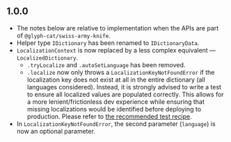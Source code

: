 ## 1.0.0
* The notes below are relative to implementation when the APIs are part of `@glyph-cat/swiss-army-knife`.
* Helper type `IDictionary` has been renamed to `IDictionaryData`.
* `LocalizationContext` is now replaced by a less complex equivalent — `LocalizedDictionary`.
  * `.tryLocalize` and `.autoSetLanguage` has been removed.
  * `.localize` now only throws a `LocalizationKeyNotFoundError` if the localization key does not exist at all in the entire dictionary (all languages considered). Instead, it is strongly advised to write a test to ensure all localized values are populated correctly. This allows for a more lenient/frictionless dev experience while ensuring that missing localizations would be identified before deploying to production. Please refer to [the recommended test recipe](https://github.com/glyph-cat/swiss-army-knife/blob/main/src/~services/localization/index.test.ts).
* In `LocalizationKeyNotFoundError`, the second parameter (`language`) is now an optional parameter.
